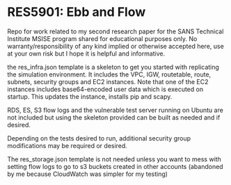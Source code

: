 # RES5901: Ebb and Flow
Repo for work related to my second research paper for the SANS Technical Institute MSISE program shared for educational purposes only.  No warranty/responsibility of any kind implied or otherwise accepted here, use at your own risk but I hope it is helpful and informative.

the res_infra.json template is a skeleton to get you started with replicating the simulation environment. It includes the VPC, IGW, routetable, route, subnets, security groups and EC2 instances.  Note that one of the EC2 instances includes base64-encoded user data which is executed on startup.  This updates the instance, installs pip and scapy.

RDS, ES, S3 flow logs and the vulnerable test server running on Ubuntu are not included but using the skeleton provided can be built as needed and if desired.

Depending on the tests desired to run, additional security group modifications may be required or desired.

The res_storage.json template is not needed unless you want to mess with setting flow logs to go to s3 buckets created in other accounts (abandoned by me because CloudWatch was simpler for my testing)
